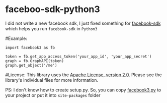 faceboo-sdk-python3
===================

I did not write a new facebook sdk, I just fixed something for [facebook-sdk](https://github.com/pythonforfacebook/facebook-sdk) which helps you run `facebook-sdk` in `Python3`

#Example:
  	
  	import facebook3 as fb

	token = fb.get_app_access_token('your_app_id', 'your_app_secret')
	graph = fb.GraphAPI(token)
	graph.get_object('/me')


#License:
This library uses the [Apache License, version 2.0](http://www.apache.org/licenses/LICENSE-2.0.html). Please see the library's individual files for more information.


PS: I don't know how to create setup.py. So, you can copy [facebook3.py](https://github.com/tuanchauict/faceboo-sdk-python3/blob/master/facebook3.py) to your project or put it into `site-packages` folder

